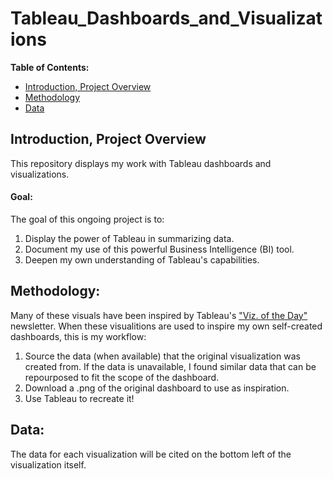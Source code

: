 # Tableau_Dashboards_and_Visualizations

**Table of Contents:**
- [Introduction, Project Overview](#introduction-project-overview)
- [Methodology](#methodology)
- [Data](#data)



## Introduction, Project Overview

This repository displays my work with Tableau dashboards and visualizations.  

#### Goal:

The goal of this ongoing project is to:
1. Display the power of Tableau in summarizing data.
2. Document my use of this powerful Business Intelligence (BI) tool.  
3. Deepen my own understanding of Tableau's capabilities.



## Methodology:

Many of these visuals have been inspired by Tableau's ["Viz. of the Day"](https://public.tableau.com/app/discover/viz-of-the-day) newsletter.  When these visualitions are used to inspire my own self-created dashboards, this is my workflow:

1. Source the data (when available) that the original visualization was created from.  If the data is unavailable, I found similar data that can be repourposed to fit the scope of the dashboard.
2. Download a .png of the original dashboard to use as inspiration.
3. Use Tableau to recreate it!


## Data: 

The data for each visualization will be cited on the bottom left of the visualization itself.



